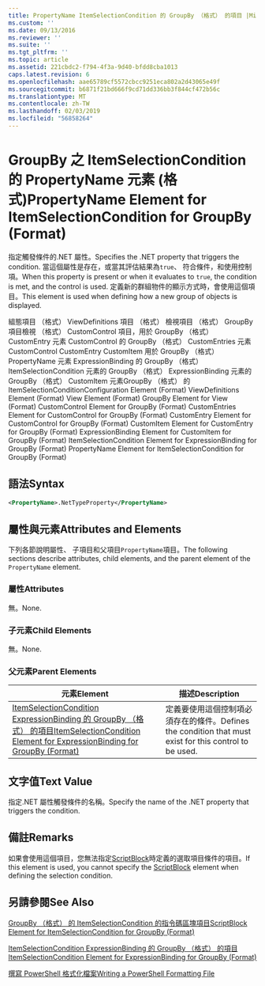 ```yaml
---
title: PropertyName ItemSelectionCondition 的 GroupBy （格式） 的項目 |Microsoft Docs
ms.custom: ''
ms.date: 09/13/2016
ms.reviewer: ''
ms.suite: ''
ms.tgt_pltfrm: ''
ms.topic: article
ms.assetid: 221cbdc2-f794-4f3a-9d40-bfdd8cba1013
caps.latest.revision: 6
ms.openlocfilehash: aae65789cf5572cbcc9251eca802a2d43065e49f
ms.sourcegitcommit: b6871f21bd666f9cd71dd336bb3f844cf472b56c
ms.translationtype: MT
ms.contentlocale: zh-TW
ms.lasthandoff: 02/03/2019
ms.locfileid: "56858264"
---
```

# <a name="propertyname-element-for-itemselectioncondition-for-groupby-format"></a><span data-ttu-id="88a30-102">GroupBy 之 ItemSelectionCondition 的 PropertyName 元素 (格式)</span><span class="sxs-lookup"><span data-stu-id="88a30-102">PropertyName Element for ItemSelectionCondition for GroupBy (Format)</span></span>

<span data-ttu-id="88a30-103">指定觸發條件的.NET 屬性。</span><span class="sxs-lookup"><span data-stu-id="88a30-103">Specifies the .NET property that triggers the condition.</span></span> <span data-ttu-id="88a30-104">當這個屬性是存在，或當其評估結果為`true`、 符合條件，和使用控制項。</span><span class="sxs-lookup"><span data-stu-id="88a30-104">When this property is present or when it evaluates to `true`, the condition is met, and the control is used.</span></span> <span data-ttu-id="88a30-105">定義新的群組物件的顯示方式時，會使用這個項目。</span><span class="sxs-lookup"><span data-stu-id="88a30-105">This element is used when defining how a new group of objects is displayed.</span></span>

<span data-ttu-id="88a30-106">組態項目 （格式） ViewDefinitions 項目 （格式） 檢視項目 （格式） GroupBy 項目檢視 （格式） CustomControl 項目，用於 GroupBy （格式） CustomEntry 元素 CustomControl 的 GroupBy （格式） CustomEntries 元素CustomControl CustomEntry CustomItem 用於 GroupBy （格式） PropertyName 元素 ExpressionBinding 的 GroupBy （格式） ItemSelectionCondition 元素的 GroupBy （格式） ExpressionBinding 元素的 GroupBy （格式） CustomItem 元素GroupBy （格式） 的 ItemSelectionCondition</span><span class="sxs-lookup"><span data-stu-id="88a30-106">Configuration Element (Format) ViewDefinitions Element (Format) View Element (Format) GroupBy Element for View (Format) CustomControl Element for GroupBy (Format) CustomEntries Element for CustomControl for GroupBy (Format) CustomEntry Element for CustomControl for GroupBy (Format) CustomItem Element for CustomEntry for GroupBy (Format) ExpressionBinding Element for CustomItem for GroupBy (Format) ItemSelectionCondition Element for ExpressionBinding for GroupBy (Format) PropertyName Element for ItemSelectionCondition for GroupBy (Format)</span></span>

## <a name="syntax"></a><span data-ttu-id="88a30-107">語法</span><span class="sxs-lookup"><span data-stu-id="88a30-107">Syntax</span></span>

```xml
<PropertyName>.NetTypeProperty</PropertyName>
```

## <a name="attributes-and-elements"></a><span data-ttu-id="88a30-108">屬性與元素</span><span class="sxs-lookup"><span data-stu-id="88a30-108">Attributes and Elements</span></span>

<span data-ttu-id="88a30-109">下列各節說明屬性、 子項目和父項目`PropertyName`項目。</span><span class="sxs-lookup"><span data-stu-id="88a30-109">The following sections describe attributes, child elements, and the parent element of the `PropertyName` element.</span></span>

### <a name="attributes"></a><span data-ttu-id="88a30-110">屬性</span><span class="sxs-lookup"><span data-stu-id="88a30-110">Attributes</span></span>

<span data-ttu-id="88a30-111">無。</span><span class="sxs-lookup"><span data-stu-id="88a30-111">None.</span></span>

### <a name="child-elements"></a><span data-ttu-id="88a30-112">子元素</span><span class="sxs-lookup"><span data-stu-id="88a30-112">Child Elements</span></span>

<span data-ttu-id="88a30-113">無。</span><span class="sxs-lookup"><span data-stu-id="88a30-113">None.</span></span>

### <a name="parent-elements"></a><span data-ttu-id="88a30-114">父元素</span><span class="sxs-lookup"><span data-stu-id="88a30-114">Parent Elements</span></span>

|<span data-ttu-id="88a30-115">元素</span><span class="sxs-lookup"><span data-stu-id="88a30-115">Element</span></span>|<span data-ttu-id="88a30-116">描述</span><span class="sxs-lookup"><span data-stu-id="88a30-116">Description</span></span>|
|-------------|-----------------|
|[<span data-ttu-id="88a30-117">ItemSelectionCondition ExpressionBinding 的 GroupBy （格式） 的項目</span><span class="sxs-lookup"><span data-stu-id="88a30-117">ItemSelectionCondition Element for ExpressionBinding for GroupBy (Format)</span></span>](./itemselectioncondition-element-for-expressionbinding-for-groupby-format.md)|<span data-ttu-id="88a30-118">定義要使用這個控制項必須存在的條件。</span><span class="sxs-lookup"><span data-stu-id="88a30-118">Defines the condition that must exist for this control to be used.</span></span>|

## <a name="text-value"></a><span data-ttu-id="88a30-119">文字值</span><span class="sxs-lookup"><span data-stu-id="88a30-119">Text Value</span></span>

<span data-ttu-id="88a30-120">指定.NET 屬性觸發條件的名稱。</span><span class="sxs-lookup"><span data-stu-id="88a30-120">Specify the name of the .NET property that triggers the condition.</span></span>

## <a name="remarks"></a><span data-ttu-id="88a30-121">備註</span><span class="sxs-lookup"><span data-stu-id="88a30-121">Remarks</span></span>

<span data-ttu-id="88a30-122">如果會使用這個項目，您無法指定[ScriptBlock](./scriptblock-element-for-itemselectioncondition-for-groupby-format.md)時定義的選取項目條件的項目。</span><span class="sxs-lookup"><span data-stu-id="88a30-122">If this element is used, you cannot specify the [ScriptBlock](./scriptblock-element-for-itemselectioncondition-for-groupby-format.md) element when defining the selection condition.</span></span>

## <a name="see-also"></a><span data-ttu-id="88a30-123">另請參閱</span><span class="sxs-lookup"><span data-stu-id="88a30-123">See Also</span></span>

[<span data-ttu-id="88a30-124">GroupBy （格式） 的 ItemSelectionCondition 的指令碼區塊項目</span><span class="sxs-lookup"><span data-stu-id="88a30-124">ScriptBlock Element for ItemSelectionCondition for GroupBy (Format)</span></span>](./scriptblock-element-for-itemselectioncondition-for-groupby-format.md)

[<span data-ttu-id="88a30-125">ItemSelectionCondition ExpressionBinding 的 GroupBy （格式） 的項目</span><span class="sxs-lookup"><span data-stu-id="88a30-125">ItemSelectionCondition Element for ExpressionBinding for GroupBy (Format)</span></span>](./itemselectioncondition-element-for-expressionbinding-for-groupby-format.md)

[<span data-ttu-id="88a30-126">撰寫 PowerShell 格式化檔案</span><span class="sxs-lookup"><span data-stu-id="88a30-126">Writing a PowerShell Formatting File</span></span>](./writing-a-powershell-formatting-file.md)
